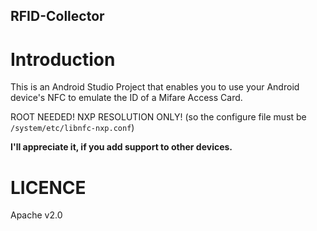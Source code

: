 RFID-Collector
---

# Introduction

This is an Android Studio Project that enables you to use your Android device's NFC to emulate the ID of a Mifare Access Card.

ROOT NEEDED! NXP RESOLUTION ONLY! (so the configure file must be `/system/etc/libnfc-nxp.conf`)


__I'll appreciate it, if you add support to other devices.__

# LICENCE

Apache v2.0